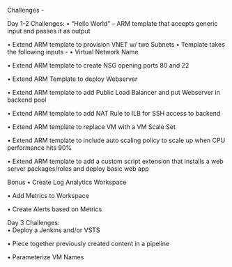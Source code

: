Challenges - 

Day 1-2 Challenges:
•	“Hello World” – ARM template that accepts generic input and passes it as output
 
•	Extend ARM template to provision VNET w/ two Subnets 
    •	Template takes the following inputs - 
        •	Virtual Network Name
 
•	Extend ARM template to create NSG opening ports 80 and 22
 
•	Extend ARM Template to deploy Webserver 
 
•	Extend ARM template to add Public Load Balancer and put Webserver in backend pool
 
•	Extend ARM template to add NAT Rule to ILB for SSH access to backend
 
•	Extend ARM template to replace VM with a VM Scale Set 
 
•	Extend ARM template to include auto scaling policy to scale up when CPU performance hits 90%
 
•	Extend ARM template to add a custom script extension that installs a web server packages/roles and deploy basic web app 

Bonus
•	Create Log Analytics Workspace
 
•	Add Metrics to Workspace
 
•	Create Alerts based on Metrics
 
Day 3 Challenges:  
•	Deploy a Jenkins and/or VSTS
 
•	Piece together previously created content in a pipeline
 
•	Parameterize VM Names

